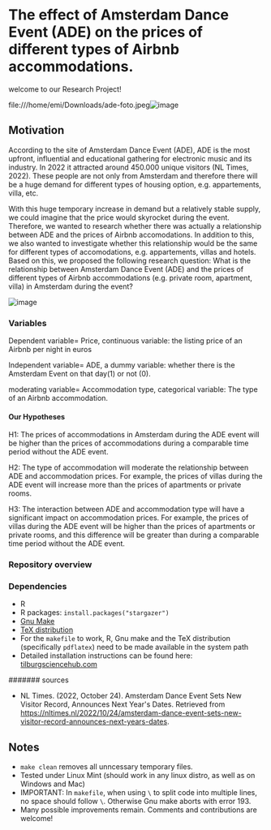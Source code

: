 # The effect of Amsterdam Dance Event (ADE) on the prices of different types of Airbnb accommodations.

welcome to our Research Project!

file:///home/emi/Downloads/ade-foto.jpeg![image](https://user-images.githubusercontent.com/112580804/223731496-5207056b-fed3-40cf-b741-02b7546c5136.png)

## Motivation

According to the site of Amsterdam Dance Event (ADE), ADE is the most upfront, influential and educational gathering for electronic music and its industry. In 2022 it attracted around 450.000 unique visitors (NL Times, 2022). These people are not only from Amsterdam and therefore there will be a huge demand for different types of housing option, e.g. appartements, villa, etc.

With this huge temporary increase in demand but a relatively stable supply, we could imagine that the price would skyrocket during the event. Therefore, we wanted to research whether there was actually a relationship between ADE and the prices of Airbnb accomodations. In addition to this, we also wanted to investigate whether this relationship would be the same for different types of accomodations, e.g. appartements, villas and hotels. Based on this, we proposed the following research question: What is the relationship between Amsterdam Dance Event (ADE) and the prices of different types of Airbnb accommodations (e.g. private room, apartment, villa) in Amsterdam during the event? 

![image](https://user-images.githubusercontent.com/112580804/223733341-4aed6d72-9322-4a68-b0a4-713277790d94.png)

### Variables

Dependent variable= Price, continuous variable: the listing price of an Airbnb per night in euros

Independent variable= ADE, a dummy variable: whether there is the Amsterdam Event on that day(1) or not (0).

moderating variable= Accommodation type, categorical variable: The type of an Airbnb accommodation.


#### Our Hypotheses

H1: The prices of accommodations in Amsterdam during the ADE event will be higher than the prices of accommodations during a comparable time period without the ADE event.

H2: The type of accommodation will moderate the relationship between ADE and accommodation prices. For example, the prices of villas during the ADE event will increase more than the prices of apartments or private rooms.

H3: The interaction between ADE and accommodation type will have a significant impact on accommodation prices. For example, the prices of villas during the ADE event will be higher than the prices of apartments or private rooms, and this difference will be greater than during a comparable time period without the ADE event.

### Repository overview





### Dependencies
- R 
- R packages: `install.packages("stargazer")`
- [Gnu Make](https://tilburgsciencehub.com/get/make) 
- [TeX distribution](https://tilburgsciencehub.com/get/latex/?utm_campaign=referral-short)
- For the `makefile` to work, R, Gnu make and the TeX distribution (specifically `pdflatex`) need to be made available in the system path 
- Detailed installation instructions can be found here: [tilburgsciencehub.com](http://tilburgsciencehub.com/)

####### sources
- NL Times. (2022, October 24). Amsterdam Dance Event Sets New Visitor Record, Announces Next Year's Dates. Retrieved from https://nltimes.nl/2022/10/24/amsterdam-dance-event-sets-new-visitor-record-announces-next-years-dates.

## Notes
- `make clean` removes all unncessary temporary files. 
- Tested under Linux Mint (should work in any linux distro, as well as on Windows and Mac) 
- IMPORTANT: In `makefile`, when using `\` to split code into multiple lines, no space should follow `\`. Otherwise Gnu make aborts with error 193. 
- Many possible improvements remain. Comments and contributions are welcome!

